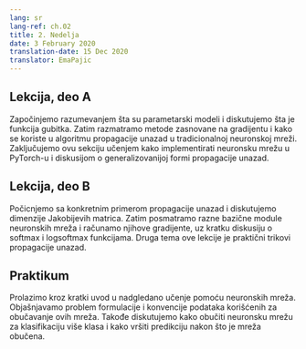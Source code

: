 ```yaml
---
lang: sr
lang-ref: ch.02
title: 2. Nedelja
date: 3 February 2020
translation-date: 15 Dec 2020
translator: EmaPajic
---
```


<!--
## Lecture part A

We start by understanding what parametrised models are and then discuss what a loss function is. We then look at Gradient-based methods and how it's used in the backpropagation algorithm in a traditional neural network. We conclude this section by learning how to implement a neural network in PyTorch followed by a discussion on a more generalized form of backpropagation.
-->

## Lekcija, deo A

Započinjemo razumevanjem šta su parametarski modeli i diskutujemo šta je funkcija gubitka. Zatim razmatramo metode zasnovane na gradijentu i kako se koriste u algoritmu propagacije unazad u tradicionalnoj neuronskoj mreži. Zaključujemo ovu sekciju učenjem kako implementirati neuronsku mrežu u PyTorch-u i diskusijom o generalizovanijoj formi propagacije unazad.

<!--
## Lecture part B

We begin with a concrete example of backpropagation and discuss the dimensions of Jacobian matrices. We then look at various basic neural net modules and compute their gradients, followed by a brief discussion on softmax and logsoftmax. The other topic of discussion in this part is Practical Tricks for backpropagation.
-->

## Lekcija, deo B

Počicnjemo sa konkretnim primerom propagacije unazad i diskutujemo dimenzije Jakobijevih matrica. Zatim posmatramo razne bazične module neuronskih mreža i računamo njihove gradijente, uz kratku diskusiju o softmax i logsoftmax funkcijama. Druga tema ove lekcije je praktični trikovi propagacije unazad.

<!--
## Practicum

We give a brief introduction to supervised learning using artificial neural networks. We expound on the problem formulation and conventions of data used to train these networks. We also discuss how to train a neural network for multi class classification, and how to perform inference once the network is trained.
-->

## Praktikum

Prolazimo kroz kratki uvod u nadgledano učenje pomoću neuronskih mreža. Objašnjavamo problem formulacije i konvencije podataka korišćenih za obučavanje ovih mreža. Takođe diskutujemo kako obučiti neuronsku mrežu za klasifikaciju više klasa i kako vršiti predikciju nakon što je mreža obučena.
